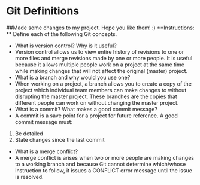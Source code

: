 # Git Definitions
##Made some changes to my project. Hope you like them! :)
**Instructions: ** Define each of the following Git concepts.

* What is version control?  Why is it useful?
* Version control allows us to view entire history of revisions to one or more files and merge revisions made by one or more people. It is useful because it allows multiple people work on a project at the same time while making changes that will not affect the original (master) project.
* What is a branch and why would you use one?
* When working on a project, a branch allows you to create a copy of the project which individual team members can make changes to without disrupting the master project. These branches are the copies that different people can work on without changing the master project.
* What is a commit? What makes a good commit message?
* A commit is a save point for a project for future reference. A good commit message must:
1. Be detailed
2. State changes since the last commit
* What is a merge conflict?
* A merge conflict is arises when two or more people are making changes to a working branch and because Git cannot determine which/whose instruction to follow, it issues a CONFLICT error message until the issue is resolved.